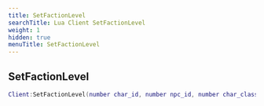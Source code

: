 ```yaml
---
title: SetFactionLevel
searchTitle: Lua Client SetFactionLevel
weight: 1
hidden: true
menuTitle: SetFactionLevel
---
```

## SetFactionLevel
```lua
Client:SetFactionLevel(number char_id, number npc_id, number char_class, number char_race, number char_deity); -- void
```